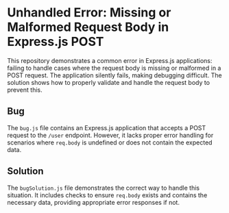 # Unhandled Error: Missing or Malformed Request Body in Express.js POST

This repository demonstrates a common error in Express.js applications: failing to handle cases where the request body is missing or malformed in a POST request.  The application silently fails, making debugging difficult.  The solution shows how to properly validate and handle the request body to prevent this.

## Bug

The `bug.js` file contains an Express.js application that accepts a POST request to the `/user` endpoint. However, it lacks proper error handling for scenarios where `req.body` is undefined or does not contain the expected data. 

## Solution

The `bugSolution.js` file demonstrates the correct way to handle this situation.  It includes checks to ensure `req.body` exists and contains the necessary data, providing appropriate error responses if not.